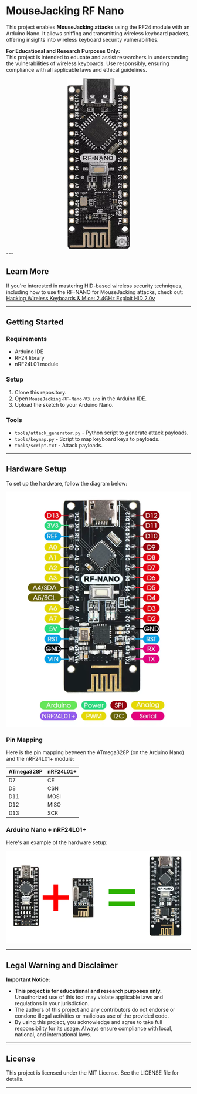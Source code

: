 # MouseJacking RF Nano

This project enables **MouseJacking attacks** using the RF24 module with an Arduino Nano. It allows sniffing and transmitting wireless keyboard packets, offering insights into wireless keyboard security vulnerabilities. 

**For Educational and Research Purposes Only:**  
This project is intended to educate and assist researchers in understanding the vulnerabilities of wireless keyboards. Use responsibly, ensuring compliance with all applicable laws and ethical guidelines.

<div align="center">
<img src="images/1.png" alt="RF-Nano" />
</div>
  ---

## Learn More

If you're interested in mastering HID-based wireless security techniques, including how to use the RF-NANO for MouseJacking attacks, check out:  
[Hacking Wireless Keyboards & Mice: 2.4GHz Exploit HID 2.0v](https://www.udemy.com/course/ethical-hacking-with-hid-devices-v2/?referralCode=D8F750ADC921F5130BEE)

---

## Getting Started

### Requirements

- Arduino IDE
- RF24 library
- nRF24L01 module

### Setup

1. Clone this repository.
2. Open `MouseJacking-RF-Nano-V3.ino` in the Arduino IDE.
3. Upload the sketch to your Arduino Nano.

### Tools

- `tools/attack_generator.py` - Python script to generate attack payloads.
- `tools/keymap.py` - Script to map keyboard keys to payloads.
- `tools/script.txt` - Attack payloads.

---

## Hardware Setup

To set up the hardware, follow the diagram below:

![Hardware Setup](images/2.png)

### Pin Mapping

Here is the pin mapping between the ATmega328P (on the Arduino Nano) and the nRF24L01+ module:

| ATmega328P | nRF24L01+ |
|------------|-----------|
| D7         | CE        |
| D8         | CSN       |
| D11        | MOSI      |
| D12        | MISO      |
| D13        | SCK       |

### Arduino Nano + nRF24L01+

Here's an example of the hardware setup:

![Example](images/3.png)

---

## Legal Warning and Disclaimer

**Important Notice:**

- **This project is for educational and research purposes only.** Unauthorized use of this tool may violate applicable laws and regulations in your jurisdiction.  
- The authors of this project and any contributors do not endorse or condone illegal activities or malicious use of the provided code.
- By using this project, you acknowledge and agree to take full responsibility for its usage. Always ensure compliance with local, national, and international laws.

---

## License

This project is licensed under the MIT License. See the LICENSE file for details.

---
